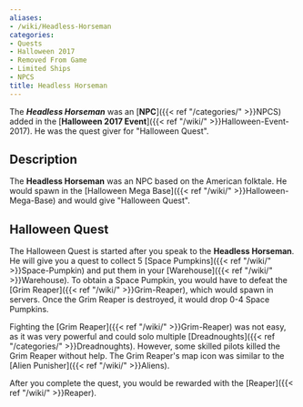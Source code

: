 ```yaml
---
aliases:
- /wiki/Headless-Horseman
categories:
- Quests
- Halloween 2017
- Removed From Game
- Limited Ships
- NPCS
title: Headless Horseman
---
```


The **_Headless Horseman_** was an [**NPC**]({{< ref "/categories/" >}}NPCS) added in the [**Halloween 2017 Event**]({{< ref "/wiki/" >}}Halloween-Event-2017). He was the quest giver for "Halloween Quest".

## Description

The **Headless Horseman** was an NPC based on the American folktale. He would spawn in the [Halloween Mega Base]({{< ref "/wiki/" >}}Halloween-Mega-Base) and would give "Halloween Quest".

## Halloween Quest 

The Halloween Quest is started after you speak to the **Headless Horseman**. He will give you a quest to collect 5 [Space Pumpkins]({{< ref "/wiki/" >}}Space-Pumpkin) and put them in your [Warehouse]({{< ref "/wiki/" >}}Warehouse). To obtain a Space Pumpkin, you would have to defeat the [Grim Reaper]({{< ref "/wiki/" >}}Grim-Reaper), which would spawn in servers. Once the Grim Reaper is destroyed, it would drop 0-4 Space Pumpkins.

Fighting the [Grim Reaper]({{< ref "/wiki/" >}}Grim-Reaper) was not easy, as it was very powerful and could solo multiple [Dreadnoughts]({{< ref "/categories/" >}}Dreadnoughts). However, some skilled pilots killed the Grim Reaper without help. The Grim Reaper's map icon was similar to the [Alien Punisher]({{< ref "/wiki/" >}}Aliens).

After you complete the quest, you would be rewarded with the [Reaper]({{< ref "/wiki/" >}}Reaper).